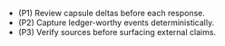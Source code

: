 - (P1) Review capsule deltas before each response.
- (P2) Capture ledger-worthy events deterministically.
- (P3) Verify sources before surfacing external claims.
